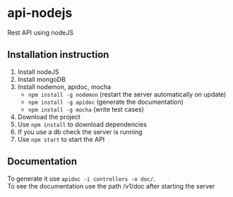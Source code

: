 # api-nodejs
Rest API using nodeJS

## Installation instruction
1. Install nodeJS
2. Install mongoDB
3. Install nodemon, apidoc, mocha 
    * <code>npm install -g nodemon</code> (restart the server automatically on update)
    * <code>npm install -g apidoc</code> (generate the documentation)
    * <code>npm install -g mocha</code> (write test cases)
4. Download the project
5. Use <code>npm install</code> to download dependencies
6. If you use a db check the server is running
7. Use <code>npm start</code> to start the API

## Documentation
To generate it use <code>apidoc -i controllers -o doc/</code>.  
To see the documentation use the path /v1/doc after starting the server
